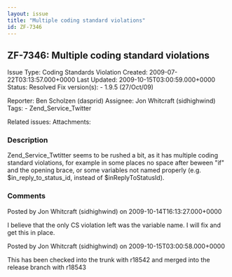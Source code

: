 ```yaml
---
layout: issue
title: "Multiple coding standard violations"
id: ZF-7346
---
```


ZF-7346: Multiple coding standard violations
--------------------------------------------

 Issue Type: Coding Standards Violation Created: 2009-07-22T03:13:57.000+0000 Last Updated: 2009-10-15T03:00:59.000+0000 Status: Resolved Fix version(s): - 1.9.5 (27/Oct/09)
 
 Reporter:  Ben Scholzen (dasprid)  Assignee:  Jon Whitcraft (sidhighwind)  Tags: - Zend\_Service\_Twitter
 
 Related issues: 
 Attachments: 
### Description

Zend\_Service\_Twtitter seems to be rushed a bit, as it has multiple coding standard violations, for example in some places no space after beween "if" and the opening brace, or some variables not named properly (e.g. $in\_reply\_to\_status\_id, instead of $inReplyToStatusId).

 

 

### Comments

Posted by Jon Whitcraft (sidhighwind) on 2009-10-14T16:13:27.000+0000

I believe that the only CS violation left was the variable name. I will fix and get this in place.

 

 

Posted by Jon Whitcraft (sidhighwind) on 2009-10-15T03:00:58.000+0000

This has been checked into the trunk with r18542 and merged into the release branch with r18543

 

 